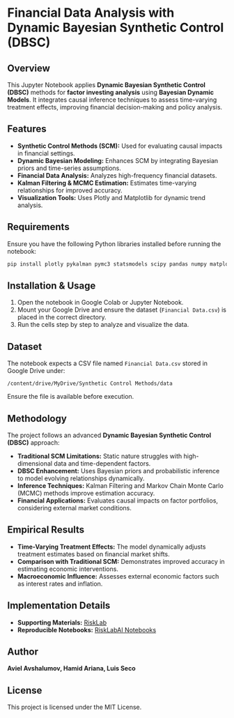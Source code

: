 # Financial Data Analysis with Dynamic Bayesian Synthetic Control (DBSC)

## Overview

This Jupyter Notebook applies **Dynamic Bayesian Synthetic Control (DBSC)** methods for **factor investing analysis** using **Bayesian Dynamic Models**. It integrates causal inference techniques to assess time-varying treatment effects, improving financial decision-making and policy analysis.

## Features

- **Synthetic Control Methods (SCM):** Used for evaluating causal impacts in financial settings.
- **Dynamic Bayesian Modeling:** Enhances SCM by integrating Bayesian priors and time-series assumptions.
- **Financial Data Analysis:** Analyzes high-frequency financial datasets.
- **Kalman Filtering & MCMC Estimation:** Estimates time-varying relationships for improved accuracy.
- **Visualization Tools:** Uses Plotly and Matplotlib for dynamic trend analysis.

## Requirements

Ensure you have the following Python libraries installed before running the notebook:

```bash
pip install plotly pykalman pymc3 statsmodels scipy pandas numpy matplotlib scikit-learn
```

## Installation & Usage

1. Open the notebook in Google Colab or Jupyter Notebook.
2. Mount your Google Drive and ensure the dataset (`Financial Data.csv`) is placed in the correct directory.
3. Run the cells step by step to analyze and visualize the data.

## Dataset

The notebook expects a CSV file named `Financial Data.csv` stored in Google Drive under:

```
/content/drive/MyDrive/Synthetic Control Methods/data
```

Ensure the file is available before execution.

## Methodology

The project follows an advanced **Dynamic Bayesian Synthetic Control (DBSC)** approach:

- **Traditional SCM Limitations:** Static nature struggles with high-dimensional data and time-dependent factors.
- **DBSC Enhancement:** Uses Bayesian priors and probabilistic inference to model evolving relationships dynamically.
- **Inference Techniques:** Kalman Filtering and Markov Chain Monte Carlo (MCMC) methods improve estimation accuracy.
- **Financial Applications:** Evaluates causal impacts on factor portfolios, considering external market conditions.

## Empirical Results

- **Time-Varying Treatment Effects:** The model dynamically adjusts treatment estimates based on financial market shifts.
- **Comparison with Traditional SCM:** Demonstrates improved accuracy in estimating economic interventions.
- **Macroeconomic Influence:** Assesses external economic factors such as interest rates and inflation.

## Implementation Details

- **Supporting Materials:** [RiskLab](http://risklab.ca/deep-pde)
- **Reproducible Notebooks:** [RiskLabAI Notebooks](http://github.com/RiskLabAI/Notebooks.py/tree/main/pde)

## Author

**Aviel Avshalumov, Hamid Ariana, Luis Seco**

## License

This project is licensed under the MIT License.

